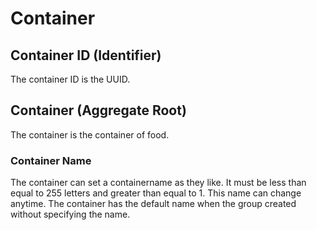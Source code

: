 # Container

## Container ID (Identifier)

The container ID is the UUID.

## Container (Aggregate Root)

The container is the container of food.

### Container Name

The container can set a containername as they like. It must be less than equal to 255 letters and greater than equal to 1.
This name can change anytime.
The container has the default name when the group created without specifying the name.